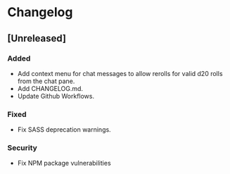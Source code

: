 # Changelog

## [Unreleased]

### Added

- Add context menu for chat messages to allow rerolls for valid d20 rolls from the chat pane.
- Add CHANGELOG.md.
- Update Github Workflows.

### Fixed

- Fix SASS deprecation warnings.

### Security

- Fix NPM package vulnerabilities
